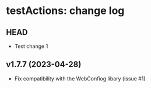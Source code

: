 testActions: change log
=======================

HEAD
------

* Test change 1

v1.7.7 (2023-04-28)
------

* Fix compatibility with the WebConfiog libary (issue #1)